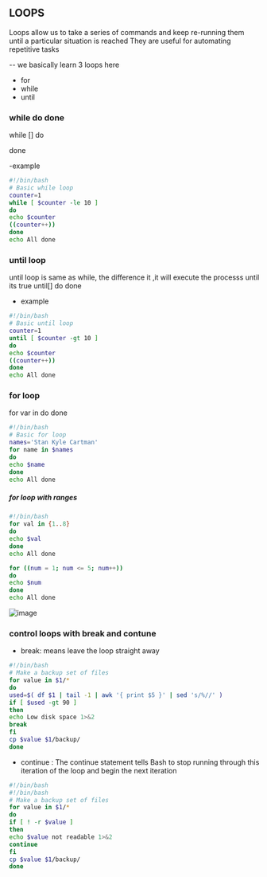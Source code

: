 ## LOOPS
Loops allow us to take a series of commands and keep re-running them until a particular situation is reached
They are useful for automating repetitive tasks

-- we basically learn 3 loops here 
 - for
 - while
 - until

### while do done
  while [<sometask>]
 do 

done

-example
```bash
#!/bin/bash
# Basic while loop
counter=1
while [ $counter -le 10 ]
do
echo $counter
((counter++))
done
echo All done
```


### until loop 
until loop is same as while, the difference it ,it will execute the processs until its true 
until[<some tasks>]
do 
<command>
done 

- example
```bash
#!/bin/bash
# Basic until loop
counter=1
until [ $counter -gt 10 ]
do
echo $counter
((counter++))
done
echo All done
```
### for loop 

for var in <list>
do
<commands>
done


```bash
#!/bin/bash
# Basic for loop
names='Stan Kyle Cartman'
for name in $names
do
echo $name
done
echo All done
```

##### for loop with ranges
```bash
#!/bin/bash
for val in {1..8}
do
echo $val
done
echo All done 
```
```bash
for ((num = 1; num <= 5; num++))
do
echo $num
done
echo All done
```
![image](https://github.com/user-attachments/assets/4d272f30-91ce-4d6e-9f85-a213dc2eb808)


### control loops with break and contune


- break: means leave the loop straight away 
```bash
#!/bin/bash
# Make a backup set of files
for value in $1/*
do
used=$( df $1 | tail -1 | awk '{ print $5 }' | sed 's/%//' )
if [ $used -gt 90 ]
then
echo Low disk space 1>&2
break
fi
cp $value $1/backup/
done
```
- continue : The continue statement tells Bash to stop running through this iteration of the loop and begin the next iteration

```bash
#!/bin/bash
#!/bin/bash
# Make a backup set of files
for value in $1/*
do
if [ ! -r $value ]
then
echo $value not readable 1>&2
continue
fi
cp $value $1/backup/
done
  ```

